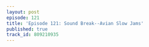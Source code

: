 ```yaml
---
layout: post
episode: 121
title: 'Episode 121: Sound Break--Avian Slow Jams'
published: true
track_id: 809210935
---
```

<div class='list post-player' track='{{page.track_id}}'></div>
